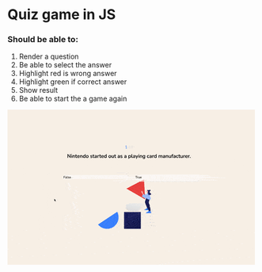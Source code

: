 # Quiz game in JS

### Should be able to:

1. Render a question
2. Be able to select the answer
3. Highlight red is wrong answer
4. Highlight green if correct answer
5. Show result
6. Be able to start the a game again

![Quiz app example](https://github.com/CodersInHoods/quiz-game-js/blob/master/images/example.gif)
